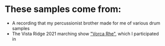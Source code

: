 # These samples come from:

* A recording that my percussionist brother made for me of various drum samples
* The Vista Ridge 2021 marching show ["Vorca
Rhe"](https://redirect.invidious.io/watch?v=F4rmO9geTeM), which I participated
in
